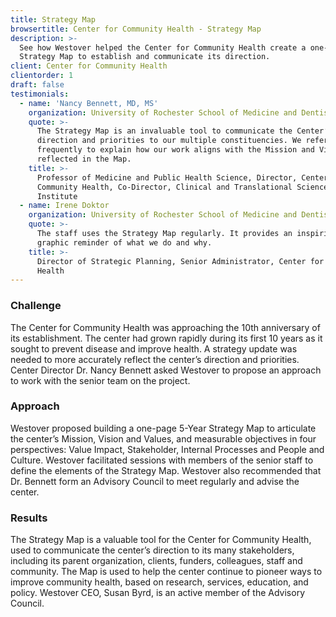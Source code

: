 ```yaml
---
title: Strategy Map
browsertitle: Center for Community Health - Strategy Map
description: >-
  See how Westover helped the Center for Community Health create a one-page
  Strategy Map to establish and communicate its direction.
client: Center for Community Health
clientorder: 1
draft: false
testimonials:
  - name: 'Nancy Bennett, MD, MS'
    organization: University of Rochester School of Medicine and Dentistry
    quote: >-
      The Strategy Map is an invaluable tool to communicate the Center’s
      direction and priorities to our multiple constituencies. We refer to it
      frequently to explain how our work aligns with the Mission and Vision
      reflected in the Map.
    title: >-
      Professor of Medicine and Public Health Science, Director, Center for
      Community Health, Co-Director, Clinical and Translational Science
      Institute
  - name: Irene Doktor
    organization: University of Rochester School of Medicine and Dentistry
    quote: >-
      The staff uses the Strategy Map regularly. It provides an inspiring
      graphic reminder of what we do and why.
    title: >-
      Director of Strategic Planning, Senior Administrator, Center for Community
      Health
---
```

### Challenge
The Center for Community Health was approaching the 10th anniversary of its establishment. The center had grown rapidly during its first 10 years as it sought to prevent disease and improve health.  A strategy update was needed to more accurately reflect the center’s direction and priorities. Center Director Dr. Nancy Bennett asked Westover to propose an approach to work with the senior team on the project.

### Approach
Westover proposed building a one-page 5-Year Strategy Map to articulate the center’s Mission, Vision and Values, and measurable objectives in four perspectives: Value Impact, Stakeholder, Internal Processes and People and Culture. Westover facilitated sessions with members of the senior staff to define the elements of the Strategy Map. Westover also recommended that Dr. Bennett form an Advisory Council to meet regularly and advise the center.

### Results
The Strategy Map is a valuable tool for the Center for Community Health, used to communicate the center’s direction to its many stakeholders, including its parent organization, clients, funders, colleagues, staff and community. The Map is used to help the center continue to pioneer ways to improve community health, based on research, services, education, and policy. Westover CEO, Susan Byrd, is an active member of the Advisory Council.

